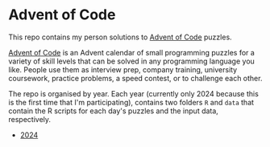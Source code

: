 # Advent of Code

This repo contains my person solutions to [Advent of Code](https://adventofcode.com/2024/about) puzzles. 

[Advent of Code](https://adventofcode.com/2024/about) is an Advent calendar of small programming puzzles for a variety of skill levels that can be solved in any programming language you like. People use them as interview prep, company training, university coursework, practice problems, a speed contest, or to challenge each other.

The repo is organised by year. Each year (currently only 2024 because this is the first time that I'm participating), contains two folders `R` and `data` that contain the R scripts for each day's puzzles and the input data, respectively.

 - [2024](https://github.com/kylieainslie/advent_of_code/tree/main/2024)

